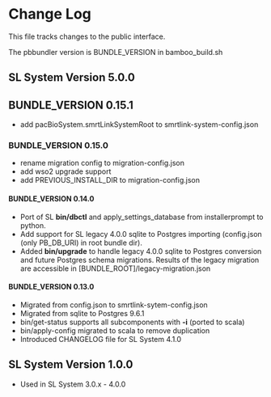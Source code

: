 # Change Log

This file tracks changes to the public interface. 

The pbbundler version is BUNDLE_VERSION in bamboo_build.sh

## SL System Version 5.0.0

## BUNDLE_VERSION 0.15.1

- add pacBioSystem.smrtLinkSystemRoot to smrtlink-system-config.json

### BUNDLE_VERSION 0.15.0

- rename migration config to migration-config.json
- add wso2 upgrade support
- add PREVIOUS_INSTALL_DIR to migration-config.json


#### BUNDLE_VERSION 0.14.0

- Port of SL **bin/dbctl** and apply_settings_database from installerprompt to python. 
- Add support for SL legacy 4.0.0 sqlite to Postgres importing (config.json (only PB_DB_URI) in root bundle dir).
- Added **bin/upgrade** to handle legacy 4.0.0 sqlite to Postgres conversion and future Postgres schema migrations. Results of the legacy migration are accessible in [BUNDLE_ROOT]/legacy-migration.json

#### BUNDLE_VERSION 0.13.0

- Migrated from config.json to smrtlink-sytem-config.json
- Migrated from sqlite to Postgres 9.6.1
- bin/get-status supports all subcomponents with **-i** (ported to scala)
- bin/apply-config migrated to scala to remove duplication
- Introduced CHANGELOG file for SL System 4.1.0

## SL System Version 1.0.0

- Used in SL System 3.0.x - 4.0.0